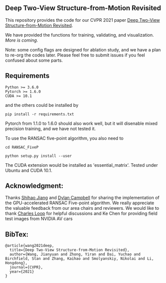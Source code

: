 ## Deep Two-View Structure-from-Motion Revisited

This repository provides the code for our CVPR 2021 paper [Deep Two-View Structure-from-Motion Revisited](https://arxiv.org/abs/2104.00556).


We have provided the functions for training, validating, and visualization. _More is coming_.

Note: some config flags are designed for ablation study, and we have a plan to re-org the codes later. Please feel free to submit issues if you feel confused about some parts.


## Requirements


```
Python >= 3.6.0
Pytorch >= 1.6.0
CUDA >= 10.1
```

and the others could be installed by

```
pip install -r requirements.txt
```

Pytorch from 1.1.0 to 1.6.0 should also work well, but it will disenable mixed precision training, and we have not tested it.

To use the RANSAC five-point algorithm, you also need to 

```
cd RANSAC_FiveP

python setup.py install --user
```

The CUDA extension would be installed as 'essential_matrix'. Tested under Ubuntu and CUDA 10.1.


## Acknowledgment:

Thanks [Shihao Jiang](https://zacjiang.github.io/) and [Dylan Campbell](https://sites.google.com/view/djcampbell/) for sharing the implementation of the GPU-accelerated RANSAC Five-point algorithm. We really appreciate the valuable feedback from our area chairs and reviewers. We would like to thank [Charles Loop](https://scholar.google.com/citations?user=qqSucBkAAAAJ&hl=en) for helpful discussions and Ke Chen for providing field test images from NVIDIA AV cars


## BibTex:

```
@article{wang2021deep,
  title={Deep Two-View Structure-from-Motion Revisited},
  author={Wang, Jianyuan and Zhong, Yiran and Dai, Yuchao and Birchfield, Stan and Zhang, Kaihao and Smolyanskiy, Nikolai and Li, Hongdong},
  journal={CVPR},
  year={2021}
}
```